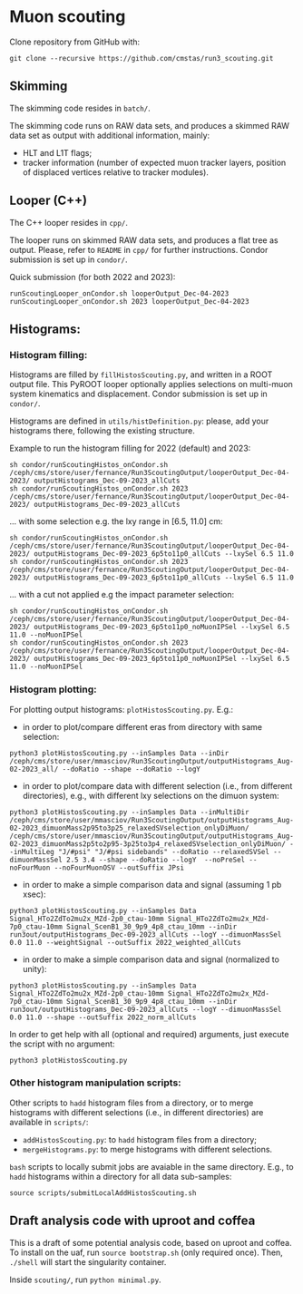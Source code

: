 # Muon scouting

Clone repository from GitHub with:
``` shell
git clone --recursive https://github.com/cmstas/run3_scouting.git
```

## Skimming

The skimming code resides in `batch/`.

The skimming code runs on RAW data sets, and produces a skimmed RAW data set as output
with additional information, mainly:
- HLT and L1T flags;
- tracker information (number of expected muon tracker layers, position of displaced vertices relative to tracker modules).

## Looper (C++)

The C++ looper resides in `cpp/`.

The looper runs on skimmed RAW data sets, and produces a flat tree as output.
Please, refer to `README` in `cpp/` for further instructions.
Condor submission is set up in `condor/`.

Quick submission (for both 2022 and 2023):
```shell
runScoutingLooper_onCondor.sh looperOutput_Dec-04-2023
runScoutingLooper_onCondor.sh 2023 looperOutput_Dec-04-2023
```

## Histograms:

### Histogram filling:

Histograms are filled by `fillHistosScouting.py`, and written in a ROOT output file.
This PyROOT looper optionally applies selections on multi-muon system kinematics and displacement.
Condor submission is set up in `condor/`.

Histograms are defined in `utils/histDefinition.py`:
please, add your histograms there, following the existing structure.

Example to run the histogram filling for 2022 (default) and 2023:
``` shell
sh condor/runScoutingHistos_onCondor.sh /ceph/cms/store/user/fernance/Run3ScoutingOutput/looperOutput_Dec-04-2023/ outputHistograms_Dec-09-2023_allCuts
sh condor/runScoutingHistos_onCondor.sh 2023 /ceph/cms/store/user/fernance/Run3ScoutingOutput/looperOutput_Dec-04-2023/ outputHistograms_Dec-09-2023_allCuts
```

... with some selection e.g. the lxy range in [6.5, 11.0] cm:
``` shell
sh condor/runScoutingHistos_onCondor.sh /ceph/cms/store/user/fernance/Run3ScoutingOutput/looperOutput_Dec-04-2023/ outputHistograms_Dec-09-2023_6p5to11p0_allCuts --lxySel 6.5 11.0
sh condor/runScoutingHistos_onCondor.sh 2023 /ceph/cms/store/user/fernance/Run3ScoutingOutput/looperOutput_Dec-04-2023/ outputHistograms_Dec-09-2023_6p5to11p0_allCuts --lxySel 6.5 11.0
```

... with a cut not applied e.g the impact parameter selection:
``` shell
sh condor/runScoutingHistos_onCondor.sh /ceph/cms/store/user/fernance/Run3ScoutingOutput/looperOutput_Dec-04-2023/ outputHistograms_Dec-09-2023_6p5to11p0_noMuonIPSel --lxySel 6.5 11.0 --noMuonIPSel
sh condor/runScoutingHistos_onCondor.sh 2023 /ceph/cms/store/user/fernance/Run3ScoutingOutput/looperOutput_Dec-04-2023/ outputHistograms_Dec-09-2023_6p5to11p0_noMuonIPSel --lxySel 6.5 11.0 --noMuonIPSel
```

### Histogram plotting:

For plotting output histograms: `plotHistosScouting.py`.
E.g.:
- in order to plot/compare different eras from directory with same selection:
``` shell
python3 plotHistosScouting.py --inSamples Data --inDir /ceph/cms/store/user/mmasciov/Run3ScoutingOutput/outputHistograms_Aug-02-2023_all/ --doRatio --shape --doRatio --logY
```
- in order to plot/compare data with different selection (i.e., from different directories), e.g., with different lxy selections on the dimuon system:
``` shell
python3 plotHistosScouting.py --inSamples Data --inMultiDir /ceph/cms/store/user/mmasciov/Run3ScoutingOutput/outputHistograms_Aug-02-2023_dimuonMass2p95to3p25_relaxedSVselection_onlyDiMuon/ /ceph/cms/store/user/mmasciov/Run3ScoutingOutput/outputHistograms_Aug-02-2023_dimuonMass2p5to2p95-3p25to3p4_relaxedSVselection_onlyDiMuon/ --inMultiLeg "J/#psi" "J/#psi sidebands" --doRatio --relaxedSVSel --dimuonMassSel 2.5 3.4 --shape --doRatio --logY  --noPreSel --noFourMuon --noFourMuonOSV --outSuffix JPsi
```
- in order to make a simple comparison data and signal (assuming 1 pb xsec):
``` shell
python3 plotHistosScouting.py --inSamples Data Signal_HTo2ZdTo2mu2x_MZd-2p0_ctau-10mm Signal_HTo2ZdTo2mu2x_MZd-7p0_ctau-10mm Signal_ScenB1_30_9p9_4p8_ctau_10mm --inDir run3out/outputHistograms_Dec-09-2023_allCuts --logY --dimuonMassSel 0.0 11.0 --weightSignal --outSuffix 2022_weighted_allCuts
```
- in order to make a simple comparison data and signal (normalized to unity):
``` shell
python3 plotHistosScouting.py --inSamples Data Signal_HTo2ZdTo2mu2x_MZd-2p0_ctau-10mm Signal_HTo2ZdTo2mu2x_MZd-7p0_ctau-10mm Signal_ScenB1_30_9p9_4p8_ctau_10mm --inDir run3out/outputHistograms_Dec-09-2023_allCuts --logY --dimuonMassSel 0.0 11.0 --shape --outSuffix 2022_norm_allCuts
```


In order to get help with all (optional and required) arguments, just execute the script with no argument:
``` shell
python3 plotHistosScouting.py
```

### Other histogram manipulation scripts:
Other scripts to `hadd` histogram files from a directory, or to merge histograms with different selections (i.e., in different directories) are available in `scripts/`:
- `addHistosScouting.py`: to `hadd` histogram files from a directory;
- `mergeHistograms.py`: to merge histograms with different selections.

`bash` scripts to locally submit jobs are avaiable in the same directory.
E.g., to `hadd` histograms within a directory for all data sub-samples:
``` shell
source scripts/submitLocalAddHistosScouting.sh
```

## Draft analysis code with uproot and coffea

This is a draft of some potential analysis code, based on uproot and coffea.
To install on the uaf, run `source bootstrap.sh` (only required once).
Then, `./shell` will start the singularity container.

Inside `scouting/`, run `python minimal.py`.

